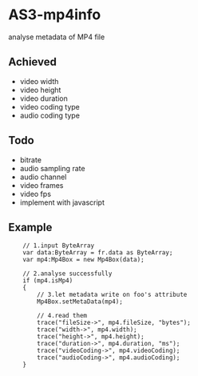 AS3-mp4info
===========
analyse metadata of MP4 file

Achieved
-------------
* video width
* video height
* video duration
* video coding type
* audio coding type

Todo
-------------
* bitrate
* audio sampling rate
* audio channel
* video frames
* video fps
* implement with javascript

Example
-------------
        // 1.input ByteArray
        var data:ByteArray = fr.data as ByteArray;
        var mp4:Mp4Box = new Mp4Box(data);
        
        // 2.analyse successfully
        if (mp4.isMp4)
        {
            // 3.let metadata write on foo's attribute
            Mp4Box.setMetaData(mp4);
            
            // 4.read them
            trace("fileSize->", mp4.fileSize, "bytes");
            trace("width->", mp4.width);
            trace("height->", mp4.height);
            trace("duration->", mp4.duration, "ms");
            trace("videoCoding->", mp4.videoCoding);
            trace("audioCoding->", mp4.audioCoding);
        }
